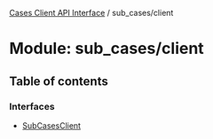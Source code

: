 [Cases Client API Interface](../cases_client_api.md) / sub_cases/client

# Module: sub\_cases/client

## Table of contents

### Interfaces

- [SubCasesClient](../interfaces/sub_cases_client.subcasesclient.md)
